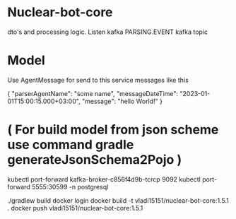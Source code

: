 # Nuclear-bot-core
dto's and processing logic. Listen kafka PARSING.EVENT kafka topic


# Model
Use AgentMessage for send to this service messages like this

{
  "parserAgentName": "some name",
  "messageDateTime": "2023-01-01T15:00:15.000+03:00",
  "message": "hello World!"
}

# ( For build model from json scheme use command  gradle generateJsonSchema2Pojo )

kubectl port-forward kafka-broker-c856f4d9b-tcrcp 9092
kubectl port-forward 5555:30599 -n postgresql

./gradlew build
docker login
docker build -t vladi15151/nuclear-bot-core:1.5.1 .
docker push vladi15151/nuclear-bot-core:1.5.1